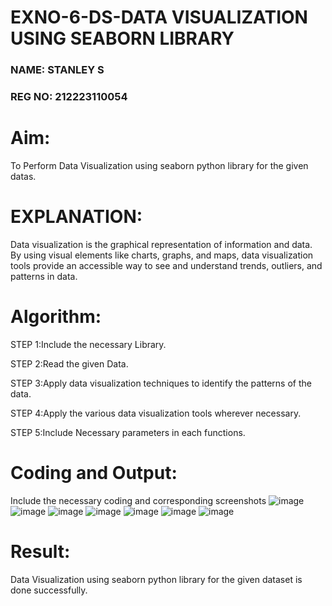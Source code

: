 # EXNO-6-DS-DATA VISUALIZATION USING SEABORN LIBRARY
### NAME: STANLEY S
### REG NO: 212223110054
# Aim:
  To Perform Data Visualization using seaborn python library for the given datas.

# EXPLANATION:
Data visualization is the graphical representation of information and data. By using visual elements like charts, graphs, and maps, data visualization tools provide an accessible way to see and understand trends, outliers, and patterns in data.

# Algorithm:
STEP 1:Include the necessary Library.

STEP 2:Read the given Data.

STEP 3:Apply data visualization techniques to identify the patterns of the data.

STEP 4:Apply the various data visualization tools wherever necessary.

STEP 5:Include Necessary parameters in each functions.

# Coding and Output:
 Include the necessary coding and corresponding screenshots
 ![image](https://github.com/user-attachments/assets/56146eec-1ee6-449d-bb73-753bfce61ac0)
![image](https://github.com/user-attachments/assets/e1a7d08d-d470-47b5-af27-23385ec38fd9)
![image](https://github.com/user-attachments/assets/1d8be5a5-ca4d-4373-9f47-d7e1b35fd0e0)
![image](https://github.com/user-attachments/assets/222905c0-73d6-4b0f-abac-f6739540ac0d)
![image](https://github.com/user-attachments/assets/c182cd35-4d19-48e7-b893-7b39db617eef)
![image](https://github.com/user-attachments/assets/2e3817d0-2022-4e53-9c26-667db80323e9)
![image](https://github.com/user-attachments/assets/7cbe1dc1-f5e7-4d34-9d4e-b37077d702a2)


# Result:
 Data Visualization using seaborn python library for the given dataset is done successfully.
